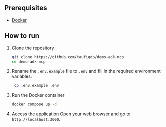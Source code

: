 ## Prerequisites

- [Docker](https://docs.docker.com/get-docker/)

## How to run

1. Clone the repository

   ```bash
   git clone https://github.com/taufiqdp/demo-adk-mcp
   cd demo-adk-mcp
   ```

2. Rename the `.env.example` file to `.env` and fill in the required environment variables.

   ```bash
    cp .env.example .env
   ```

3. Run the Docker container

   ```bash
   docker compose up -d
   ```

4. Access the application
   Open your web browser and go to `http://localhost:3000`.
